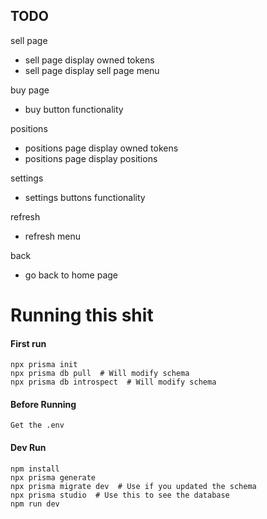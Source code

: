 ## TODO

sell page

- sell page display owned tokens
- sell page display sell page menu

buy page

- buy button functionality

positions

- positions page display owned tokens
- positions page display positions

settings

- settings buttons functionality

refresh

- refresh menu

back

- go back to home page


# Running this shit

#### First run
    npx prisma init
    npx prisma db pull  # Will modify schema
    npx prisma db introspect  # Will modify schema

#### Before Running

    Get the .env

#### Dev Run

    npm install
    npx prisma generate
    npx prisma migrate dev  # Use if you updated the schema
    npx prisma studio  # Use this to see the database
    npm run dev


